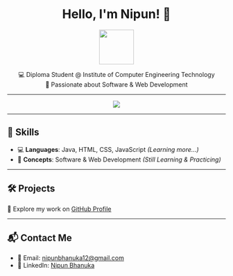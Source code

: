 <h1 align="center">Hello, I'm Nipun! 👋</h1>

<p align="center">
  <img src="https://media.giphy.com/media/hvRJCLFzcasrR4ia7z/giphy.gif" width="80"/>
</p>

<p align="center">
  💻 Diploma Student @ Institute of Computer Engineering Technology <br>
  🚀 Passionate about Software & Web Development
</p>

---

<p align="center">
  <img src="https://readme-typing-svg.herokuapp.com?font=Fira+Code&size=24&duration=3000&pause=1000&color=F70000&center=true&vCenter=true&width=435&lines=Aspiring+Software+Engineer+Student;Fast+Learner;Loves+Software+and+Web+Development">
</p>

---

## 🚀 Skills

- 💻 **Languages**: Java, HTML, CSS, JavaScript *(Learning more...)*
- 🧠 **Concepts**: Software & Web Development *(Still Learning & Practicing)*

---

## 🛠️ Projects

🔗 Explore my work on [GitHub Profile](https://github.com/nipun-bhanuka)

---

## 📬 Contact Me

- 📧 Email: [nipunbhanuka12@gmail.com](mailto:nipunbhanuka12@gmail.com)
- 💼 LinkedIn: [Nipun Bhanuka](https://www.linkedin.com/in/nipun-bhanuka-359187364)


